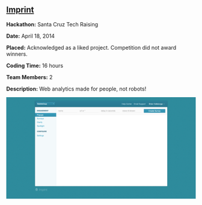 ## [Imprint](https://github.com/bvallelunga/Imprint)

**Hackathon:** Santa Cruz Tech Raising

**Date:** April 18, 2014

**Placed:** Acknowledged as a liked project. Competition did not award winners.

**Coding Time:** 16 hours

**Team Members:** 2

**Description:** Web analytics made for people, not robots!

![Imprint](https://github.com/bvallelunga/imprint/raw/master/screenshot.png)
